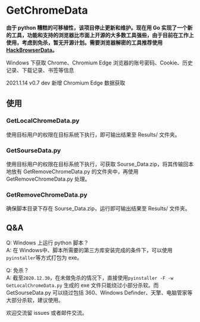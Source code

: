 # GetChromeData
**由于 python 糟糕的可移植性，该项目停止更新和维护。现在用 Go 实现了一个新的工具，功能和支持的浏览器比市面上开源的大多数工具强些，由于目前在工作上使用，考虑到免杀，暂无开源计划。需要浏览器解密的工具推荐使用[HackBrowserData](https://github.com/moonD4rk/HackBrowserData)。**

Windows 下获取 Chrome、Chromium Edge 浏览器的账号密码、Cookie、历史记录、下载记录、书签等信息

2021.1.14 v0.7 dev 新增 Chromium Edge 数据获取

## 使用

### GetLocalChromeData.py

使用目标用户的权限在目标系统下执行，即可输出结果至 Results/ 文件夹。

### GetSourseData.py

使用目标用户的权限在目标系统下执行，可获取 Sourse_Data.zip，将其传输回本地放有 GetRemoveChromeData.py 的文件夹中，再使用 GetRemoveChromeData.py 处理。

### GetRemoveChromeData.py

确保脚本目录下存在 Sourse_Data.zip，运行即可输出结果至 Results/ 文件夹。

## Q&A

Q: Windows 上运行 python 脚本？  
A: 在 Windows中、脚本所需要的第三方库安装完成的条件下，可以使用`pyinstaller`等方式打包为 exe。

Q: 免杀？  
A: 截至`2020.12.30`，在未做免杀的情况下，直接使用`pyinstaller -F -w GetLocalChromeData.py` 生成的 exe 文件只能绕过小部分杀软。而 GetSourseData.py 可以绕过包括 360、Windows Definder、天擎、电脑管家等大部分杀软，建议使用。

欢迎交流留 issues 或者邮件交流。

